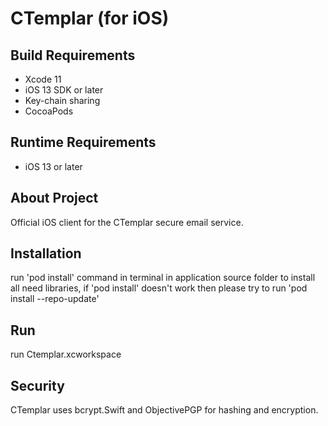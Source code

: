 # CTemplar (for iOS)

## Build Requirements
+ Xcode 11
+ iOS 13 SDK or later
+ Key-chain sharing
+ CocoaPods

## Runtime Requirements
+ iOS 13 or later

## About Project

Official iOS client for the CTemplar secure email service.

## Installation

run 'pod install' command in terminal in application source folder to install all need libraries, if 'pod  install' doesn't work then please try to run  'pod install --repo-update'

## Run
run Ctemplar.xcworkspace

## Security
CTemplar uses bcrypt.Swift and ObjectivePGP for hashing and encryption.


